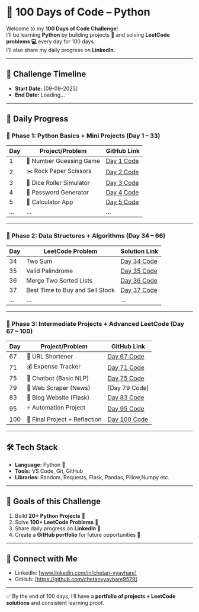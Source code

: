 # 🚀 100 Days of Code – Python

Welcome to my **100 Days of Code Challenge**!  
I’ll be learning **Python** by building projects 🎯 and solving **LeetCode problems 💻** every day for 100 days.  
I’ll also share my daily progress on **LinkedIn**.  

---

## 📅 Challenge Timeline
- **Start Date:** [09-09-2025]  
- **End Date:** Loading...

---

## 📌 Daily Progress

### 🔹 Phase 1: Python Basics + Mini Projects (Day 1 – 33)

| Day | Project/Problem | GitHub Link |
|-----|-----------------|-------------|
| 1   | 🎯 Number Guessing Game | [Day 1 Code](https://github.com/chetanvyavhare9579/100-Days-of-Code/blob/main/number_guessing_game.py) |✅
| 2   | ✂️ Rock Paper Scissors | [Day 2 Code](https://github.com/chetanvyavhare9579/100-Days-of-Code/blob/main/rock_paper_scissors.py) |✅
| 3   | 🎲 Dice Roller Simulator | [Day 3 Code]() |
| 4   | 🔑 Password Generator | [Day 4 Code]() |
| 5   | 🧮 Calculator App | [Day 5 Code]()|
| …   | … | … |

---

### 🔹 Phase 2: Data Structures + Algorithms (Day 34 – 66)

| Day | LeetCode Problem | Solution Link |
|-----|------------------|---------------|
| 34  | Two Sum | [Day 34 Code]() |
| 35  | Valid Palindrome | [Day 35 Code]() |
| 36  | Merge Two Sorted Lists | [Day 36 Code]() |
| 37  | Best Time to Buy and Sell Stock | [Day 37 Code]() |
| …   | … | … |

---

### 🔹 Phase 3: Intermediate Projects + Advanced LeetCode (Day 67 – 100)

| Day | Project/Problem | GitHub Link |
|-----|-----------------|-------------|
| 67  | 🔗 URL Shortener | [Day 67 Code]() |
| 71  | 💰 Expense Tracker | [Day 71 Code]() |
| 75  | 🤖 Chatbot (Basic NLP) | [Day 75 Code]()|
| 79  | 📰 Web Scraper (News) | [Day 79 Code] |
| 83  | 📝 Blog Website (Flask) | [Day 83 Code]() |
| 95  | ⚡ Automation Project | [Day 95 Code]() |
| 100 | 🎉 Final Project + Reflection | [Day 100 Code]() |

---

## 🛠️ Tech Stack
- **Language:** Python 🐍  
- **Tools:** VS Code, Git, GitHub  
- **Libraries:** Random, Requests, Flask, Pandas, Pillow,Numpy etc.  

---

## 🎯 Goals of this Challenge
1. Build **20+ Python Projects** 🧩  
2. Solve **100+ LeetCode Problems** 🧠  
3. Share daily progress on **LinkedIn** 📢  
4. Create a **GitHub portfolio** for future opportunities 💼  

---

## 📌 Connect with Me
- LinkedIn: [www.linkedin.com/in/chetan-vyavhare]  
- GitHub: [https://github.com/chetanvyavhare9579]  

---

✅ By the end of 100 days, I’ll have a **portfolio of projects + LeetCode solutions** and consistent learning proof.  
